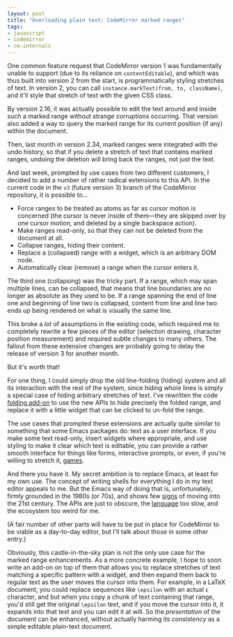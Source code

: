 ```yaml
---
layout: post
title: "Overloading plain text: CodeMirror marked ranges"
tags:
- javascript
- codemirror
- cm-internals
---
```


One common feature request that CodeMirror version 1 was fundamentally
unable to support (due to its reliance on `contentEditable`), and
which was thus built into version 2 from the start, is
programmatically styling stretches of text. In version 2, you can call
`instance.markText(from, to, className)`, and it'll style that stretch
of text with the given CSS class.

By version 2.16, it was actually possible to edit the text around and
inside such a marked range without strange corruptions occurring. That
version also added a way to query the marked range for its current
position (if any) within the document.

Then, last month in version 2.34, marked ranges were integrated with
the undo history, so that if you delete a stretch of text that
contains marked ranges, undoing the deletion will bring back the
ranges, not just the text.

And last week, prompted by use cases from two different customers, I
decided to add a number of rather radical extensions to this API. In
the current code in the `v3` (future version 3) branch of the
CodeMirror repository, it is possible to...

* Force ranges to be treated as atoms as far as cursor motion is
  concerned (the cursor is never inside of them—they are skipped over
  by one cursor motion, and deleted by a single backspace action).
* Make ranges read-only, so that they can not be deleted from the
  document at all.
* Collapse ranges, hiding their content.
* Replace a (collapsed) range with a widget, which is an arbitrary DOM
  node.
* Automatically clear (remove) a range when the cursor enters it.

The third one (collapsing) was the tricky part. If a range, which may
span multiple lines, can be collapsed, that means that line boundaries
are no longer as absolute as they used to be. If a range spanning the
end of line one and beginning of line two is collapsed, content from
line and line two ends up being rendered on what is visually the same
line.

This broke a *lot* of assumptions in the existing code, which required
me to completely rewrite a few pieces of the editor (selection
drawing, character position measurement) and required subtle changes
to many others. The fallout from these extensive changes are probably
going to delay the release of version 3 for another month.

But it's worth that!

For one thing, I could simply drop the old line-folding (hiding)
system and all its interaction with the rest of the system, since
hiding whole lines is simply a special case of hiding arbitrary
stretches of text. I've rewritten the code [folding add-on][fold] to
use the new APIs to hide precisely the folded range, and replace it
with a little widget that can be clicked to un-fold the range.

[fold]: http://codemirror.net/3/demo/folding.html

The use cases that prompted these extensions are actually quite
similar to something that some Emacs packages do: text as a user
interface. If you make some text read-only, insert widgets where
appropriate, and use styling to make it clear which text is editable,
you can provide a rather smooth interface for things like forms,
interactive prompts, or even, if you're willing to stretch it,
[games][blackbox].

[blackbox]: http://www.opensource.apple.com/source/emacs/emacs-51/emacs/lisp/play/blackbox.el

And there you have it. My secret ambition is to replace Emacs, at
least for my own use. The concept of writing shells for everything I
do in my text editor appeals to me. But the Emacs way of doing that
is, unfortunately, firmly grounded in the 1980s (or 70s), and shows
few [signs][lexical] of moving into the 21st century. The APIs are
just to obscure, the [language][elisp] too slow, and the ecosystem too
weird for me.

[lexical]: http://www.emacswiki.org/emacs/DynamicBindingVsLexicalBinding
[elisp]: http://www.gnu.org/software/emacs/manual/html_node/eintr/index.html

(A fair number of other parts will have to be put in place for
CodeMirror to be viable as a day-to-day editor, but I'll talk about
those in some other entry.)

Obviously, this castle-in-the-sky plan is not the only use case for
the marked range enhancements. As a more concrete example, I hope to
soon write an add-on on top of them that allows you to replace
stretches of text matching a specific pattern with a widget, and then
expand them back to regular text as the user moves the cursor into
them. For example, in a LaTeX document, you could replace sequences
like `\epsilon` with an actual `ε` character, and but when you copy a
chunk of text containing that range, you'd still get the original
`\epsilon` text, and if you move the cursor into it, it expands into
that text and you can edit it at will. So the *presentation* of the
document can be enhanced, without actually harming its *consistency*
as a simple editable plain-text document.

